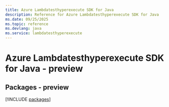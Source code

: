 ```yaml
---
title: Azure Lambdatesthyperexecute SDK for Java
description: Reference for Azure Lambdatesthyperexecute SDK for Java
ms.date: 09/25/2025
ms.topic: reference
ms.devlang: java
ms.service: lambdatesthyperexecute
---
```

# Azure Lambdatesthyperexecute SDK for Java - preview
## Packages - preview
[!INCLUDE [packages](lambdatesthyperexecute-index.md)]